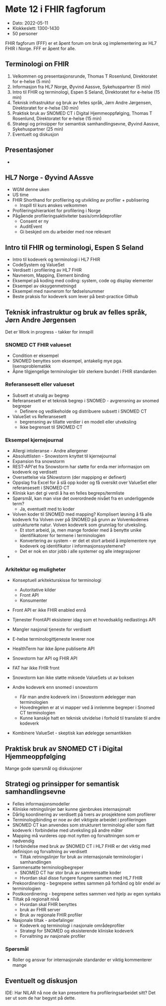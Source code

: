 # Møte 12 i FHIR fagforum

* Dato: 2022-05-11
* Klokkeslett: 1300-1430
* 50 personer

FHIR fagforum (FFF) er et åpent forum om bruk og implementering av HL7 FHIR i Norge. FFF er åpent for alle.

## Terminologi on FHIR

1. Velkommen og presentasjonsrunde, Thomas T Rosenlund, Direktoratet for e-helse (5 min)
1. Informasjon fra HL7 Norge, Øyvind Aassve, Sykehuspartner (5 min)
1. Intro til FHIR og terminologi, Espen S Seland, Direktoratet for e-helse (15 min)
1. Teknisk infrastruktur og bruk av felles språk, Jørn Andre Jørgensen, Direktoratet for e-helse (30 min)
1. Praktisk bruk av SNOMED CT i Digital Hjemmeoppfølging, Thomas T Rosenlund, Direktoratet for e-helse (15 min)
1. Strategi og prinsipper for semantisk samhandlingsevne, Øyvind Aassve, Sykehuspartner (25 min)
1. Eventuelt og diskusjon

## Presentasjoner

* 

## HL7 Norge - Øyvind AAssve

* WGM denne uken
* US time
* FHIR Shorthand for profilering og utvikling av profiler + publisering
  * Inspill til kurs ønskes velkommen
* Profileringshierarkiet for profilering i Norge
* Pågående profileringsaktiviteter basis/områdeprofiler
  * Consent er ny
  * AuditEvent 
  * Gi beskjed om du arbeider med noe relevant

## Intro til FHIR og terminologi, Espen S Seland

* Intro til kodeverk og terminologi i HL7 FHIR
* CodeSystem og ValueSet
* Verdisett i profilering av HL7 FHIR
* Navnerom, Mapping, Element binding
* Eksempel på koding med coding: system, code og display elementer
* Eksempel av oksygenmetningd
* Eksempel med navnerom for fødselsnummer
* Beste praksis for kodeverk som lever på best-practice Github

## Teknisk infrastruktur og bruk av felles språk, Jørn Andre Jørgensen

Det er Work in progress - takker for innspill

### SNOMED CT FHIR valueset

* Condition er eksempel
* SNOMED benyttes som eksempel, antakelig mye pga. lisensproblematikk
* Åpne tilgjengelige terminologier blir sterkere bundet i FHIR standarden

### Referansesett eller valueset

* Subsett et utvalg av begrep
* Referansesett er et teknisk begrep i SNOMED - avgrensning av snomed begreper
  * Definere og vedlikeholde og distribuere subsett i SNOMED CT
* ValueSet vs Referansesett
  * begrensning av tillatte verdier i en modell eller utveksling
  * Ikke begrenset til SNOMED CT

### Eksempel kjernejournal

* Allergi intoleranse - Andre allergener
* Absoluttlisten - Snowstorm knyttet til kjernejournal
* Expansion fra snowstorm
* REST-API'et fra Snowstorm har støtte for enda mer informasjon om kodeverk og verdisett
* Oversettelse via SNowstorm (der mappipng er definert)
* Oppslag fra Excel for å slå opp koder og få oversikt over ValueSet eller referansesett i SNOMED CT
* Klinisk kan det gi verdi å ha en felles begreps/termliste
* Spørsmål, kan man vise det overordnede nivået fra en underliggende term?
  * Ja, eventuelt med to koder
* Volven koder til SNOMED med mapping? Komplisert løsning å få alle kodeverk fra Volven over på SNOMED på grunn av Volvenkodenes ustrukturerte natur. Volven kodeverk som grunnlag for utveksling.
  * Et stort arbeid, ja, men mange fordeler med å benytte unike identifikatorer for termene i terminologien
  * Konvertering av system - er det et stort arbeid å implementere nye kodeverk og identifikator i informasjonssystemene?
  * Det er nok en stor jobb i alle systemer og alle integrasjoner
* 
### Arkitektur og muligheter

* Konseptuell arkitekturskisse for terminologi
  * Autoritative kilder
  * Front API
  * Konsumenter
* Front API er ikke FHIR enabled ennå
* Tjenester FrontAPI eksisterer idag som et hovedsaklig nedlastings API

* Mangler nasjonal tjeneste for verdisett
* E-helse terminologittjeneste leverer noe
* HealthTerm har ikke åpne publiserte API
* Snowstorm har API og FHIR API
* FAT har ikke FHIR front
* Snowstorm kan ikke støtte miksede ValueSets ut av boksen

* Andre kodeverk enn snomed i snowstorm
  * Får man andre kodeverk inn i Snowstorm ødelegger man terminologien
  * Hovedregelen er at vi mapper ved å innlemme begreper i Snomed  CT terminologien
  * Kunne kanskje hatt en teknisk utvidelse i forhold til translate til andre kodeverk
* Kombinere ValueSet - skeptisk kan ødelegge semantikken

## Praktisk bruk av SNOMED CT i Digital Hjemmeoppfølging

Mange gode spørsmål og diskusjoner

## Strategi og prinsipper for semantisk samhandlingsevne

* Felles informasjonsmodeller
* Kliniske retningslinjer bør kunne gjenbrukes internasjonalt
* Dårlig koordinering av verdisett på tvers av prosjektene som profilerer
* Terminologibinding er noe  av det viktigste arbeidet i profileringen
* SNOMED CT kan anvendes som strukturert terminologi eller som flatt kodeverk i forbindelse med utveksling på andre måter
* Mapping må vurderes opp mot nytten og forvaltningen som er nødvendig
* I forbindelse med bruk av SNOMED CT i HL7 FHIR er det viktig med definisjon og forvaltning av verdisett
  * Tiltak retningslinjer for bruk av internasjonale terminologier i samhandlingen
* Sammensatte terminologibegreper
  * SNOMED CT har stor bruk av sammensatte koder
  * Hvordan skal disse fungere fungere sammen med HL7 FHIR
* Prekoordinering - begrepene settes sammen på forhånd og blir endel av terminologien
* Postkoordinering - begrepene settes sammen ved hjelp av egen syntaks
* Tiltak på regionalt nivå
  * Hvordan skal FHIR benyttes
  * bruk av FHIR server
  * Bruk av regionale FHIR profiler
* Nasjonale tiltak - anbefalinger
  * Kodeverk og terminologi i nasjonale områdeprofiler
  * Strategi for SNOMED og eksisterende kliniske kodeverk
  * Forvaltning av nasjonale profiler

### Spørsmål

* Roller og ansvar for internasjonale standarder er viktig kommenterer mange

## Eventuelt og diskusjon

IDE: Har NILAR nå noe de kan presentere fra profileringsarbeidet sitt? Det ser ut som de har begynt på dette.


